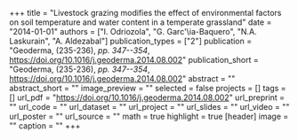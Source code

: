 +++
title = "Livestock grazing modifies the effect of environmental factors on soil temperature and water content in a temperate grassland"
date = "2014-01-01"
authors = ["I. Odriozola", "G. Garc\'\ia-Baquero", "N.A. Laskurain", "A. Aldezabal"]
publication_types = ["2"]
publication = "Geoderma, (235-236), _pp. 347--354_, https://doi.org/10.1016/j.geoderma.2014.08.002"
publication_short = "Geoderma, (235-236), _pp. 347--354_, https://doi.org/10.1016/j.geoderma.2014.08.002"
abstract = ""
abstract_short = ""
image_preview = ""
selected = false
projects = []
tags = []
url_pdf = "https://doi.org/10.1016/j.geoderma.2014.08.002"
url_preprint = ""
url_code = ""
url_dataset = ""
url_project = ""
url_slides = ""
url_video = ""
url_poster = ""
url_source = ""
math = true
highlight = true
[header]
image = ""
caption = ""
+++
